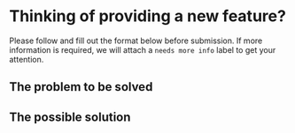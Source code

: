 # Thinking of providing a new feature?

Please follow and fill out the format below before submission. If more information is required, we will attach a `needs more info` label to get your attention.

## The problem to be solved

<!-- Please present a concise description of the problem to be addressed by this feature request. Please be clear what parts of the problem are considered to be in-scope and out-of-scope. -->

## The possible solution

<!-- A concise description of your preferred solution. Things to address include:

-   Details of the technical implementation
-   Tradeoffs made in design decisions
-   Caveats and considerations for the future

If there are multiple solutions, please present each one separately. Save comparisons for the very end. -->
